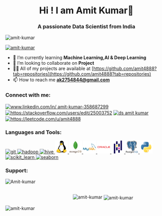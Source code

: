 <h1 align="center">Hi ! I am Amit Kumar👋</h1>
<h3 align="center">A passionate Data Scientist from India</h3>

<p align="left"> <img src="https://komarev.com/ghpvc/?username=amit-kumar&label=Profile%20views&color=0e75b6&style=flat" alt="amit-kumar" /> </p>

<p align="left"> <a href="https://github.com/ryo-ma/github-profile-trophy"><img src="https://github-profile-trophy.vercel.app/?username=amit-kumar" alt="amit-kumar" /></a> </p>


- 🌱 I’m currently learning **Machine Learning,AI & Deep Learning**
- 👀 I’m looking to collaborate on **Project**
- 👨‍💻 All of my projects are available at [https://github.com/amit4888?tab=repositories](https://github.com/amit4888?tab=repositories)
- 📫 How to reach me **ak2754844@gmail.com**



<h3 align="left">Connect with me:</h3>
<p align="left">
<a href="https://linkedin.com/in/www.linkedin.com/in/ amit-kumar-358687299" target="blank"><img align="center" src="https://raw.githubusercontent.com/rahuldkjain/github-profile-readme-generator/master/src/images/icons/Social/linked-in-alt.svg" alt="www.linkedin.com/in/ amit-kumar-358687299" height="30" width="40" /></a>
<a href="https://stackoverflow.com/users/https://stackoverflow.com/users/edit/25003752" target="blank"><img align="center" src="https://raw.githubusercontent.com/rahuldkjain/github-profile-readme-generator/master/src/images/icons/Social/stack-overflow.svg" alt="https://stackoverflow.com/users/edit/25003752" height="30" width="40" /></a>
<a href="https://kaggle.com/ds amit kumar" target="blank"><img align="center" src="https://raw.githubusercontent.com/rahuldkjain/github-profile-readme-generator/master/src/images/icons/Social/kaggle.svg" alt="ds amit kumar" height="30" width="40" /></a>
<a href="https://www.leetcode.com/https://leetcode.com/u/amit4888" target="blank"><img align="center" src="https://raw.githubusercontent.com/rahuldkjain/github-profile-readme-generator/master/src/images/icons/Social/leet-code.svg" alt="https://leetcode.com/u/amit4888" height="30" width="40" /></a>
</p>

<h3 align="left">Languages and Tools:</h3>
<p align="left"> <a href="https://git-scm.com/" target="_blank" rel="noreferrer"> <img src="https://www.vectorlogo.zone/logos/git-scm/git-scm-icon.svg" alt="git" width="40" height="40"/> </a> <a href="https://hadoop.apache.org/" target="_blank" rel="noreferrer"> <img src="https://www.vectorlogo.zone/logos/apache_hadoop/apache_hadoop-icon.svg" alt="hadoop" width="40" height="40"/> </a> <a href="https://hive.apache.org/" target="_blank" rel="noreferrer"> <img src="https://www.vectorlogo.zone/logos/apache_hive/apache_hive-icon.svg" alt="hive" width="40" height="40"/> </a> <a href="https://www.linux.org/" target="_blank" rel="noreferrer"> <img src="https://raw.githubusercontent.com/devicons/devicon/master/icons/linux/linux-original.svg" alt="linux" width="40" height="40"/> </a> <a href="https://www.mongodb.com/" target="_blank" rel="noreferrer"> <img src="https://raw.githubusercontent.com/devicons/devicon/master/icons/mongodb/mongodb-original-wordmark.svg" alt="mongodb" width="40" height="40"/> </a> <a href="https://www.mysql.com/" target="_blank" rel="noreferrer"> <img src="https://raw.githubusercontent.com/devicons/devicon/master/icons/mysql/mysql-original-wordmark.svg" alt="mysql" width="40" height="40"/> </a> <a href="https://www.oracle.com/" target="_blank" rel="noreferrer"> <img src="https://raw.githubusercontent.com/devicons/devicon/master/icons/oracle/oracle-original.svg" alt="oracle" width="40" height="40"/> </a> <a href="https://pandas.pydata.org/" target="_blank" rel="noreferrer"> <img src="https://raw.githubusercontent.com/devicons/devicon/2ae2a900d2f041da66e950e4d48052658d850630/icons/pandas/pandas-original.svg" alt="pandas" width="40" height="40"/> </a> <a href="https://www.postgresql.org" target="_blank" rel="noreferrer"> <img src="https://raw.githubusercontent.com/devicons/devicon/master/icons/postgresql/postgresql-original-wordmark.svg" alt="postgresql" width="40" height="40"/> </a> <a href="https://www.python.org" target="_blank" rel="noreferrer"> <img src="https://raw.githubusercontent.com/devicons/devicon/master/icons/python/python-original.svg" alt="python" width="40" height="40"/> </a> <a href="https://scikit-learn.org/" target="_blank" rel="noreferrer"> <img src="https://upload.wikimedia.org/wikipedia/commons/0/05/Scikit_learn_logo_small.svg" alt="scikit_learn" width="40" height="40"/> </a> <a href="https://seaborn.pydata.org/" target="_blank" rel="noreferrer"> <img src="https://seaborn.pydata.org/_images/logo-mark-lightbg.svg" alt="seaborn" width="40" height="40"/> </a> </p>

<h3 align="left">Support:</h3>
<p><a href="https://www.buymeacoffee.com/Amit-kumar"> <img align="left" src="https://cdn.buymeacoffee.com/buttons/v2/default-yellow.png" height="50" width="210" alt="Amit-kumar" /></a></p><br><br>

<p><img align="left" src="https://github-readme-stats.vercel.app/api/top-langs?username=amit-kumar&show_icons=true&locale=en&layout=compact" alt="amit-kumar" /></p>

<p>&nbsp;<img align="center" src="https://github-readme-stats.vercel.app/api?username=amit-kumar&show_icons=true&locale=en" alt="amit-kumar" /></p>

<p><img align="center" src="https://github-readme-streak-stats.herokuapp.com/?user=amit-kumar&" alt="amit-kumar" /></p>
